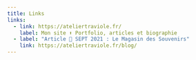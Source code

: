 ```yaml
---
title: Links
links:
  - link: https://ateliertraviole.fr/
    label: Mon site ⬆️ Portfolio, articles et biographie
  - label: "Article 🔸 SEPT 2021 : Le Magasin des Souvenirs"
    link: https://ateliertraviole.fr/blog/
---
```

